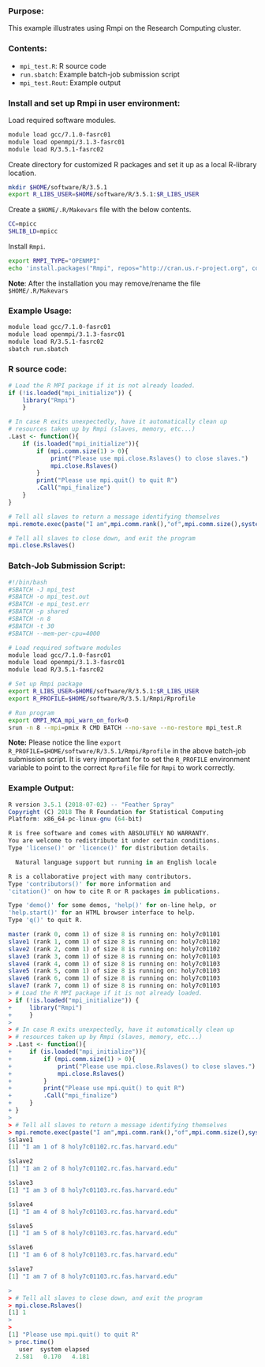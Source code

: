 ### Purpose:

This example illustrates using Rmpi on the Research Computing cluster.

### Contents:

* <code>mpi_test.R</code>: R source code
* <code>run.sbatch</code>: Example batch-job submission script
* <code>mpi_test.Rout</code>: Example output

### Install and set up Rmpi in user environment:

Load required software modules.

```bash
module load gcc/7.1.0-fasrc01 
module load openmpi/3.1.3-fasrc01 
module load R/3.5.1-fasrc02
```

Create directory for customized R packages and set it up as a local R-library location.

```bash
mkdir $HOME/software/R/3.5.1
export R_LIBS_USER=$HOME/software/R/3.5.1:$R_LIBS_USER
```

Create a <code>$HOME/.R/Makevars</code> file with the below contents.

```bash
CC=mpicc
SHLIB_LD=mpicc
```

Install <code>Rmpi</code>.

```bash
export RMPI_TYPE="OPENMPI"
echo 'install.packages("Rmpi", repos="http://cran.us.r-project.org", configure.args=c("--with-Rmpi-include=${MPI_INCLUDE} --with-Rmpi-libpath=${MPI_LIB} --with-Rmpi-type=${RMPI_TYPE}"), configure.vars=c("CPPFLAGS=-I${MPI_INCLUDE} LDFLAGS=-L${MPI_LIB}"))' | R --vanilla
```

**Note**: After the installation you may remove/rename the file <code>$HOME/.R/Makevars</code>

### Example Usage:

```bash
module load gcc/7.1.0-fasrc01 
module load openmpi/3.1.3-fasrc01 
module load R/3.5.1-fasrc02		
sbatch run.sbatch
```

### R source code:

```r
# Load the R MPI package if it is not already loaded.
if (!is.loaded("mpi_initialize")) {
    library("Rmpi")
    }

# In case R exits unexpectedly, have it automatically clean up
# resources taken up by Rmpi (slaves, memory, etc...)
.Last <- function(){
    if (is.loaded("mpi_initialize")){
        if (mpi.comm.size(1) > 0){
            print("Please use mpi.close.Rslaves() to close slaves.")
            mpi.close.Rslaves()
        }
        print("Please use mpi.quit() to quit R")
        .Call("mpi_finalize")
    }
}

# Tell all slaves to return a message identifying themselves
mpi.remote.exec(paste("I am",mpi.comm.rank(),"of",mpi.comm.size(),system("hostname",intern=T)))

# Tell all slaves to close down, and exit the program
mpi.close.Rslaves()
```

### Batch-Job Submission Script:

```bash
#!/bin/bash
#SBATCH -J mpi_test
#SBATCH -o mpi_test.out
#SBATCH -e mpi_test.err
#SBATCH -p shared
#SBATCH -n 8
#SBATCH -t 30
#SBATCH --mem-per-cpu=4000

# Load required software modules
module load gcc/7.1.0-fasrc01 
module load openmpi/3.1.3-fasrc01 
module load R/3.5.1-fasrc02

# Set up Rmpi package
export R_LIBS_USER=$HOME/software/R/3.5.1:$R_LIBS_USER
export R_PROFILE=$HOME/software/R/3.5.1/Rmpi/Rprofile

# Run program
export OMPI_MCA_mpi_warn_on_fork=0
srun -n 8 --mpi=pmix R CMD BATCH --no-save --no-restore mpi_test.R
```
**Note:** Please notice the line <code>export R_PROFILE=$HOME/software/R/3.5.1/Rmpi/Rprofile</code> in the above batch-job submission script. It is very important for to set the <code>R\_PROFILE</code> environment variable to point to the correct <code>Rprofile</code> file for <code>Rmpi</code> to work correctly.

### Example Output:

```r
R version 3.5.1 (2018-07-02) -- "Feather Spray"
Copyright (C) 2018 The R Foundation for Statistical Computing
Platform: x86_64-pc-linux-gnu (64-bit)

R is free software and comes with ABSOLUTELY NO WARRANTY.
You are welcome to redistribute it under certain conditions.
Type 'license()' or 'licence()' for distribution details.

  Natural language support but running in an English locale

R is a collaborative project with many contributors.
Type 'contributors()' for more information and
'citation()' on how to cite R or R packages in publications.

Type 'demo()' for some demos, 'help()' for on-line help, or
'help.start()' for an HTML browser interface to help.
Type 'q()' to quit R.

master (rank 0, comm 1) of size 8 is running on: holy7c01101 
slave1 (rank 1, comm 1) of size 8 is running on: holy7c01102 
slave2 (rank 2, comm 1) of size 8 is running on: holy7c01102 
slave3 (rank 3, comm 1) of size 8 is running on: holy7c01103 
slave4 (rank 4, comm 1) of size 8 is running on: holy7c01103 
slave5 (rank 5, comm 1) of size 8 is running on: holy7c01103 
slave6 (rank 6, comm 1) of size 8 is running on: holy7c01103 
slave7 (rank 7, comm 1) of size 8 is running on: holy7c01103 
> # Load the R MPI package if it is not already loaded.
> if (!is.loaded("mpi_initialize")) {
+     library("Rmpi")
+     }
> 
> # In case R exits unexpectedly, have it automatically clean up
> # resources taken up by Rmpi (slaves, memory, etc...)
> .Last <- function(){
+     if (is.loaded("mpi_initialize")){
+         if (mpi.comm.size(1) > 0){
+             print("Please use mpi.close.Rslaves() to close slaves.")
+             mpi.close.Rslaves()
+         }
+         print("Please use mpi.quit() to quit R")
+         .Call("mpi_finalize")
+     }
+ }
> 
> # Tell all slaves to return a message identifying themselves
> mpi.remote.exec(paste("I am",mpi.comm.rank(),"of",mpi.comm.size(),system("hostname",intern=T)))
$slave1
[1] "I am 1 of 8 holy7c01102.rc.fas.harvard.edu"

$slave2
[1] "I am 2 of 8 holy7c01102.rc.fas.harvard.edu"

$slave3
[1] "I am 3 of 8 holy7c01103.rc.fas.harvard.edu"

$slave4
[1] "I am 4 of 8 holy7c01103.rc.fas.harvard.edu"

$slave5
[1] "I am 5 of 8 holy7c01103.rc.fas.harvard.edu"

$slave6
[1] "I am 6 of 8 holy7c01103.rc.fas.harvard.edu"

$slave7
[1] "I am 7 of 8 holy7c01103.rc.fas.harvard.edu"

> 
> # Tell all slaves to close down, and exit the program
> mpi.close.Rslaves()
[1] 1
> 
> 
[1] "Please use mpi.quit() to quit R"
> proc.time()
   user  system elapsed 
  2.581   0.170   4.181
```
